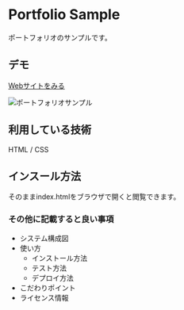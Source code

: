 Portfolio Sample
====

ポートフォリオのサンプルです。

## デモ
[Webサイトをみる](https://techis-jp-portfolio-sample-1.herokuapp.com/)

![ポートフォリオサンプル](https://user-images.githubusercontent.com/85093855/121765333-134f8700-cb85-11eb-95dc-01ef746c4928.png)


## 利用している技術
HTML / CSS

## インスール方法
そのままindex.htmlをブラウザで開くと閲覧できます。

### その他に記載すると良い事項
* システム構成図
* 使い方
    * インストール方法
    * テスト方法
    * デプロイ方法
* こだわりポイント
* ライセンス情報

